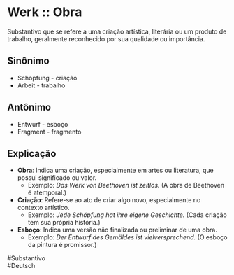 # Werk :: Obra
Substantivo que se refere a uma criação artística, literária ou um produto de trabalho, geralmente reconhecido por sua qualidade ou importância.

## Sinônimo
- Schöpfung - criação  
- Arbeit - trabalho  

## Antônimo
- Entwurf - esboço  
- Fragment - fragmento  

## Explicação
- **Obra**: Indica uma criação, especialmente em artes ou literatura, que possui significado ou valor.
  - Exemplo: *Das Werk von Beethoven ist zeitlos.* (A obra de Beethoven é atemporal.)
- **Criação**: Refere-se ao ato de criar algo novo, especialmente no contexto artístico.
  - Exemplo: *Jede Schöpfung hat ihre eigene Geschichte.* (Cada criação tem sua própria história.)
- **Esboço**: Indica uma versão não finalizada ou preliminar de uma obra.
  - Exemplo: *Der Entwurf des Gemäldes ist vielversprechend.* (O esboço da pintura é promissor.)

#Substantivo  
#Deutsch
